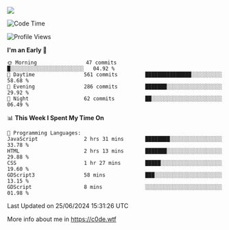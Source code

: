 <a href="https://wakatime.com"><img src="https://wakatime.com/share/@c0dezin/b7f18a7c-ab3a-40b8-8bc7-b1b7bf71f1d6.svg" /></a>

<!--START_SECTION:waka-->
![Code Time](http://img.shields.io/badge/Code%20Time-47%20hrs%207%20mins-blue)

![Profile Views](http://img.shields.io/badge/Profile%20Views-0-blue)

**I'm an Early 🐤** 

```text
🌞 Morning                47 commits          █░░░░░░░░░░░░░░░░░░░░░░░░   04.92 % 
🌆 Daytime                561 commits         ███████████████░░░░░░░░░░   58.68 % 
🌃 Evening                286 commits         ███████░░░░░░░░░░░░░░░░░░   29.92 % 
🌙 Night                  62 commits          ██░░░░░░░░░░░░░░░░░░░░░░░   06.49 % 
```


📊 **This Week I Spent My Time On** 

```text
💬 Programming Languages: 
JavaScript               2 hrs 31 mins       ████████░░░░░░░░░░░░░░░░░   33.78 % 
HTML                     2 hrs 13 mins       ███████░░░░░░░░░░░░░░░░░░   29.88 % 
CSS                      1 hr 27 mins        █████░░░░░░░░░░░░░░░░░░░░   19.60 % 
GDScript3                58 mins             ███░░░░░░░░░░░░░░░░░░░░░░   13.15 % 
GDScript                 8 mins              ░░░░░░░░░░░░░░░░░░░░░░░░░   01.98 % 
```


 Last Updated on 25/06/2024 15:31:26 UTC
<!--END_SECTION:waka-->

More info about me in https://c0de.wtf
